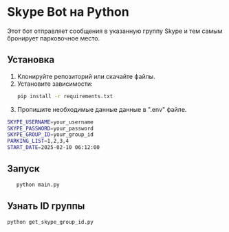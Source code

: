 # Skype Bot на Python

Этот бот отправляет сообщения в указанную группу Skype и тем самым бронирует парковочное место.

## Установка

1. Клонируйте репозиторий или скачайте файлы.
2. Установите зависимости:
   ```bash
   pip install -r requirements.txt
   ```
3. Пропишите необходимые данные данные в ".env" файле.
```bash
SKYPE_USERNAME=your_username
SKYPE_PASSWORD=your_password
SKYPE_GROUP_ID=your_group_id
PARKING_LIST=1,2,3,4
START_DATE=2025-02-10 06:12:00
```

## Запуск
``` bash
   python main.py
```

## Узнать ID группы
``` bash
python get_skype_group_id.py
```